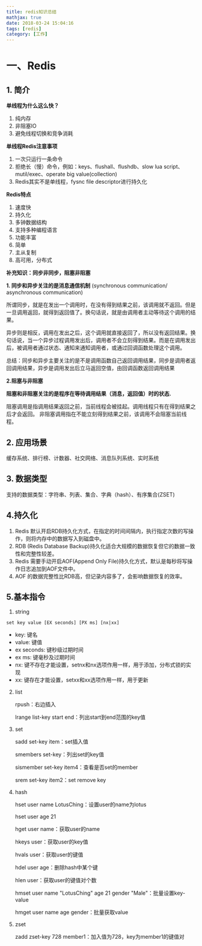 ```yaml
---
title: redis知识总结
mathjax: true
date: 2018-03-24 15:04:16
tags: [redis]
category: [工作]
---
```


# 一、Redis

## 1. 简介

**单线程为什么这么快？**

1. 纯内存
2. 非阻塞IO
3. 避免线程切换和竞争消耗

**单线程Redis注意事项**

1. 一次只运行一条命令
2. 拒绝长（慢）命令，例如：keys、flushall、flushdb、slow lua script、mutil/exec、operate big value(collection)
3. Redis其实不是单线程，fysnc file descriptor进行持久化

**Redis特点**

1. 速度快
2. 持久化
3. 多钟数据结构
4. 支持多种编程语言
5. 功能丰富
6. 简单
7. 主从复制
8. 高可用，分布式

**补充知识：同步非同步，阻塞非阻塞**

**1. 同步和异步关注的是消息通信机制** (synchronous communication/ asynchronous communication)

所谓同步，就是在发出一个调用时，在没有得到结果之前，该调用就不返回。但是一旦调用返回，就得到返回值了。换句话说，就是由调用者主动等待这个调用的结果。

异步则是相反，调用在发出之后，这个调用就直接返回了，所以没有返回结果。换句话说，当一个异步过程调用发出后，调用者不会立刻得到结果。而是在调用发出后，被调用者通过状态、通知来通知调用者，或通过回调函数处理这个调用。

总结：同步和异步主要关注的是不是调用函数自己返回调用结果，同步是调用者返回调用结果，异步是调用发出后立马返回空值，由回调函数返回调用结果

**2.阻塞与非阻塞**

**阻塞和非阻塞关注的是程序在等待调用结果（消息，返回值）时的状态.**

阻塞调用是指调用结果返回之前，当前线程会被挂起。调用线程只有在得到结果之后才会返回。
非阻塞调用指在不能立刻得到结果之前，该调用不会阻塞当前线程。

## 2. 应用场景

缓存系统、排行榜、计数器、社交网络、消息队列系统、实时系统

## 3. 数据类型

支持的数据类型：字符串、列表、集合、字典（hash）、有序集合(ZSET)

## 4.持久化

1. Redis 默认开启RDB持久化方式，在指定的时间间隔内，执行指定次数的写操作，则将内存中的数据写入到磁盘中。
2. RDB (Redis Database Backup)持久化适合大规模的数据恢复但它的数据一致性和完整性较差。
3. Redis 需要手动开启AOF(Append Only File)持久化方式，默认是每秒将写操作日志追加到AOF文件中。
4. AOF 的数据完整性比RDB高，但记录内容多了，会影响数据恢复的效率。

## 5.基本指令

1. string

```
set key value [EX seconds] [PX ms] [nx|xx]
```

- key: 键名
- value: 键值
- ex seconds: 键秒级过期时间
- ex ms: 键毫秒及过期时间
- nx: 键不存在才能设置，setnx和nx选项作用一样，用于添加，分布式锁的实现
- xx: 键存在才能设置，setxx和xx选项作用一样，用于更新

2. list

   rpush：右边插入

   lrange list-key start end：列出start到end范围的key值

3. set

   sadd set-key item：set插入值

   smembers set-key：列出set的key值

   sismember set-key item4：查看是否set的member

   srem set-key item2：set remove key

4. hash

   hset user name LotusChing：设置user的name为lotus

   hset user age 21

   hget user name：获取user的name

   hkeys user：获取user的key值

   hvals user：获取user的键值

   hdel user age：删除hash中某个键

   hlen user：获取user的键值对个数

   hmset user name "LotusChing" age 21 gender "Male"：批量设置key-value

   hmget user name age gender：批量获取value

5. zset

   zadd zset-key 728 member1：加入值为728，key为member1的键值对